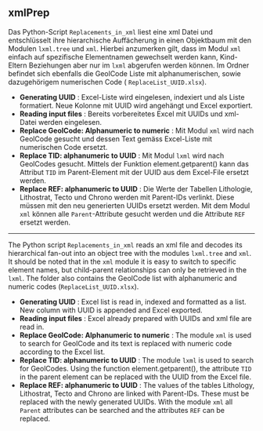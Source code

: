 ## xmlPrep
Das Python-Script `Replacements_in_xml` liest eine xml Datei und entschlüsselt ihre hierarchische Auffächerung in einen Objektbaum mit den Modulen `lxml.tree` und `xml`. Hierbei anzumerken gilt, dass im Modul `xml` einfach auf spezifische Elementnamen gewechselt werden kann, Kind-Eltern Beziehungen aber nur im `lxml` abgerufen werden können. Im Ordner befindet sich ebenfalls die GeolCode Liste mit alphanumerischen, sowie dazugehörigem numerischen Code ( `ReplaceList_UUID.xlsx`).
- **Generating UUID** : Excel-Liste wird eingelesen, indexiert und als Liste formatiert. Neue Kolonne mit UUID wird angehängt und Excel exportiert. 
- **Reading input files** : Bereits vorbereitetes Excel mit UUIDs und xml-Datei werden eingelesen.
- **Replace GeolCode: Alphanumeric to numeric** : Mit Modul `xml` wird nach GeolCode gesucht und dessen Text gemäss Excel-Liste mit numerischen Code ersetzt. 
- **Replace TID: alphanumeric to UUID** : Mit Modul `lxml` wird nach GeolCodes gesucht. Mittels der Funktion element.getparent() kann das Attribut `TID` im Parent-Element mit der UUID aus dem Excel-File ersetzt werden. 
- **Replace REF: alphanumeric to UUID** : Die Werte der Tabellen Lithologie, Lithostrat, Tecto und Chrono werden mit Parent-IDs verlinkt. Diese müssen mit den neu generierten UUIDs ersetzt werden. Mit dem Modul `xml` können alle `Parent`-Attribute gesucht werden und die Attribute `REF` ersetzt werden. 

---

The Python script `Replacements_in_xml` reads an xml file and decodes its hierarchical fan-out into an object tree with the modules `lxml.tree` and `xml`. It should be noted that in the `xml` module it is easy to switch to specific element names, but child-parent relationships can only be retrieved in the `lxml`. The folder also contains the GeolCode list with alphanumeric and numeric codes (`ReplaceList_UUID.xlsx`).
- **Generating UUID** : Excel list is read in, indexed and formatted as a list. New column with UUID is appended and Excel exported. 
- **Reading input files** : Excel already prepared with UUIDs and xml file are read in.
- **Replace GeolCode: Alphanumeric to numeric** : The module `xml` is used to search for GeolCode and its text is replaced with numeric code according to the Excel list. 
- **Replace TID: alphanumeric to UUID** : The module `lxml` is used to search for GeolCodes. Using the function element.getparent(), the attribute `TID` in the parent element can be replaced with the UUID from the Excel file. 
- **Replace REF: alphanumeric to UUID** : The values of the tables Lithology, Lithostrat, Tecto and Chrono are linked with Parent-IDs. These must be replaced with the newly generated UUIDs. With the module `xml` all `Parent` attributes can be searched and the attributes `REF` can be replaced. 
